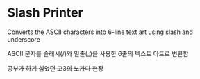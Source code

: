 # Slash Printer
Converts the ASCII characters into 6-line text art using slash and underscore

ASCII 문자를 슬래시(/)와 밑줄(_)을 사용한 6줄의 텍스트 아트로 변환함

~~공부가 하기 싫었던 고3의 노가다 현장~~
